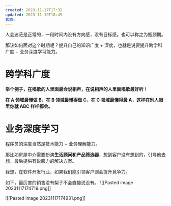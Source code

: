 ```yaml
---
created: 2023-11-17T17:32
updated: 2023-11-19T10:49
状态: 
---
```

人会迷茫是正常的，一段时间内没有方向感，没有目标感。也可以称之为瓶颈期。

那该如何面对这个时期呢？提升自己的知识广度 + 深度，也就是说要提升跨学科广度 + 业务深度学习能力。

# 跨学科广度
**举个例子，在唱歌的人里面最会说相声，在说相声的人里面唱歌最好听！**

**在 A 领域最懂做 B，在 B 领域最懂得做 C，在 C 领域最懂得最 A，这样在别人眼里你就 ABC 样样都会。**

# 业务深度学习
程序员的深度当然是技术能力 + 业务理解能力。

那比如房屋中介需要扮演**生活顾问和产品筛选器**，想到客户没有想到的，引导他去想，最后提供有说服力的解决方案。

我想，在软件开发行业，如果我们能引领客户则会提升竞争力。

如下，最厉害的销售没有梨子不会直接说没有。
![[Pasted image 20231117174719.png]]

![[Pasted image 20231117174931.png]]